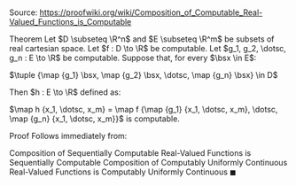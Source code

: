 # 

Source: https://proofwiki.org/wiki/Composition_of_Computable_Real-Valued_Functions_is_Computable

Theorem
Let $D \subseteq \R^n$ and $E \subseteq \R^m$ be subsets of real cartesian space.
Let $f : D \to \R$ be computable.
Let $g_1, g_2, \dotsc, g_n : E \to \R$ be computable.
Suppose that, for every $\bsx \in E$:

$\tuple {\map {g_1} \bsx, \map {g_2} \bsx, \dotsc, \map {g_n} \bsx} \in D$

Then $h : E \to \R$ defined as:

$\map h {x_1, \dotsc, x_m} = \map f {\map {g_1} {x_1, \dotsc, x_m}, \dotsc, \map {g_n} {x_1, \dotsc, x_m}}$
is computable.


Proof
Follows immediately from:

Composition of Sequentially Computable Real-Valued Functions is Sequentially Computable
Composition of Computably Uniformly Continuous Real-Valued Functions is Computably Uniformly Continuous
$\blacksquare$






